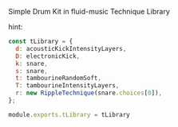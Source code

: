 Simple Drum Kit in fluid-music Technique Library

hint:
```javascript
const tLibrary = {
  d: acousticKickIntensityLayers,
  D: electronicKick,
  k: snare,
  s: snare,
  t: tambourineRandomSoft,
  T: tambourineIntensityLayers,
  r: new RippleTechnique(snare.choices[0]),
};

module.exports.tLibrary = tLibrary
```
